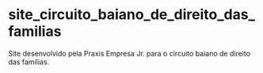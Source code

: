 # site_circuito_baiano_de_direito_das_familias
Site desenvolvido pela Praxis Empresa Jr. para o circuito baiano de direito das famílias.
